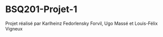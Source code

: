 # BSQ201-Projet-1

Projet réalisé par Karlheinz Fedorlensky Forvil, Ugo Massé et Louis-Félix Vigneux
